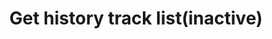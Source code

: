 ---
title: Get history track list(inactive)
position_number: 19
type: get
description: /future/trade/v1/entrust/track-list-history
parameters:
    -
        name: direction
        type: string
        mandatory: false
        default: NEXT
        description: Direction（PREV:Previous page；NEXT:Next page）
        ranges: PREV;NEXT
    -
        name: limit
        type: integer
        mandatory: false
        default: 10
        description: Limit
        ranges:
    -
        name: id
        type: integer
        mandatory: false
        default: N/A
        description:
        ranges:
    -
        name: endTime
        type: integer
        mandatory: false
        default: N/A
        description: End time
        ranges:
    -
        name: startTime
        type: integer
        mandatory: false
        default: N/A
        description: start time
        ranges: 
    - 
        name: symbol
        type: string
        mandatory: false
        default: N/A
        description: symbol
        ranges:
content_markdown: |-

               #### **Limit Flow Rules**

               200/s/apikey
left_code_blocks:
    -
        code_block: "public void getTrackDetail() {\r\n\tString text = HttpUtil.get(URL + \"/data/api/future/trade/v1/entrust/track-list-history\");\r\n\tSystem.out.println(text);\r\n}"
        title: Java
        language: java
right_code_blocks:
    - code_block: |-
        {
          "error": {
            "code": "",
            "msg": ""
          },
          "msgInfo": "",
          "result": {
            hasNext: true,               //Is there a next page
            hasPre: true,                //Is there a previous page
            items:[
              "activationPrice": 0,      //Activation price
              "avgPrice": 0,             //Average price
              "callback": "",            //Callback range configuration 1:PROPORTION 2:FIXED
              "callbackVal": 0,          //Callback value
              "configActivation": false, //Whether to configure activation price
              "createdTime": 0,          //Creat time
              "currentPrice": 0,         //Real-time price, compared with the activation price and order price, to determine the direction of the activation price
              "desc": "",                //Describe
              "executedQty": 0,          //Actual transaction quantity
              "orderSide": "",           //Order side
              "ordinary": true,          //
              "origQty": 0,              //Quantity (Cont)
              "positionSide": "",        //Position side
              "price": 0,                //Order price
              "state": "",               //Order state: NOT_ACTIVATION:inactivated;NOT_TRIGGERED:not triggered;TRIGGERING:triggering;TRIGGERED:triggered;USER_REVOCATION:user revocation;PLATFORM_REVOCATION:platform rejects;EXPIRED:expired;DELEGATION_FAILED:delegation failed
              "stopPrice": 0,            //Trigger price
              "symbol": "",              //Symbol
              "trackId": 0,              //Track id
              "triggerPriceType": "",    //Trigger price type
              "updatedTime": 0           //Update time
            ]
          },
          "returnCode": 0
        }
      title: Response
      language: json
---